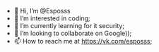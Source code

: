 - 👋 Hi, I’m @Esposss
- 👀 I’m interested in coding;
- 🌱 I’m currently learning for it security;
- 💞️ I’m looking to collaborate on Google));
- 📫 How to reach me at https://vk.com/esposss;

<!---
Esposss/Esposss is a ✨ special ✨ repository because its `README.md` (this file) appears on your GitHub profile.
You can click the Preview link to take a look at your changes.
--->
